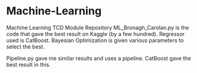 # Machine-Learning
Machine Learning TCD Module Repository
ML_Bronagh_Carolan.py is the code that gave the best result on Kaggle (by a few hundred). Regressor used is CatBoost.
Bayesian Optimization is given various parameters to select the best. 

Pipeline.py gave me similar results and uses a pipeline. CatBoost gave the best result in this.

